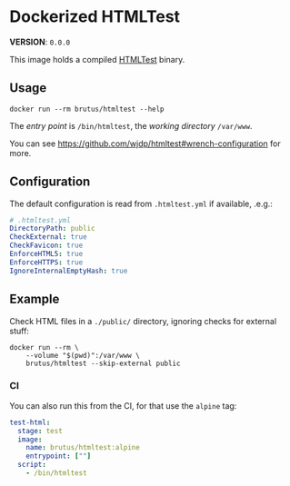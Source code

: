 # Dockerized HTMLTest

**VERSION**: `0.0.0`

This image holds a compiled [HTMLTest] binary.

## Usage

```shell
docker run --rm brutus/htmltest --help
```

The _entry point_ is `/bin/htmltest`, the _working directory_ `/var/www`.

You can see <https://github.com/wjdp/htmltest#wrench-configuration> for more.

## Configuration

The default configuration is read from `.htmltest.yml` if available, .e.g.:

```yaml
# .htmltest.yml
DirectoryPath: public
CheckExternal: true
CheckFavicon: true
EnforceHTML5: true
EnforceHTTPS: true
IgnoreInternalEmptyHash: true
```

## Example

Check HTML files in a `./public/` directory, ignoring checks for external stuff:

```shell
docker run --rm \
	--volume "$(pwd)":/var/www \
	brutus/htmltest --skip-external public
```

### CI

You can also run this from the CI, for that use the `alpine` tag:

```yaml
test-html:
  stage: test
  image:
    name: brutus/htmltest:alpine
    entrypoint: [""]
  script:
    - /bin/htmltest
```

[htmltest]: https://github.com/wjdp/htmltest
